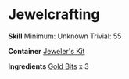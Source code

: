 <!-- TITLE: Gold Chain -->
<!-- SUBTITLE:  -->
# Jewelcrafting
**Skill**
Minimum: Unknown
Trivial: 55

**Container**
[Jeweler's Kit](jewelers-kit)

**Ingredients**
[Gold Bits](gold-bits) x 3
